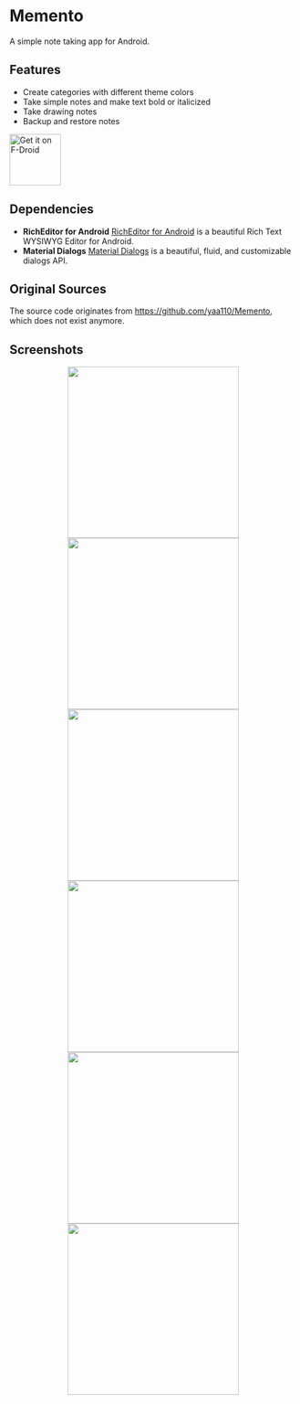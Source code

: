 Memento
=======

A simple note taking app for Android.

## Features

- Create categories with different theme colors
- Take simple notes and make text bold or italicized
- Take drawing notes
- Backup and restore notes

[<img src="fdroid.png" alt="Get it on F-Droid" height="90">](https://f-droid.org/en/packages/github.yaa110.memento/)

## Dependencies

- **RichEditor for Android** [RichEditor for Android](https://github.com/wasabeef/richeditor-android) is a beautiful Rich Text WYSIWYG Editor for Android.
- **Material Dialogs** [Material Dialogs](https://github.com/afollestad/material-dialogs) is a beautiful, fluid, and customizable dialogs API.

## Original Sources

The source code originates from https://github.com/yaa110/Memento, which does not exist anymore.

## Screenshots

<p align="center">
<img src="metadata/en-US/images/phoneScreenshots/001.png" width="300"> <img src="metadata/en-US/images/phoneScreenshots/002.png" width="300"> <img src="metadata/en-US/images/phoneScreenshots/003.png" width="300"> <img src="metadata/en-US/images/phoneScreenshots/004.png" width="300"> <img src="metadata/en-US/images/phoneScreenshots/005.png" width="300">  <img src="metadata/en-US/images/phoneScreenshots/006.png" width="300">
</p>
